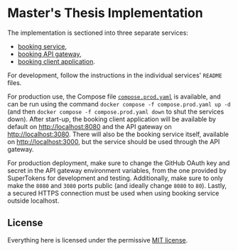 # Master's Thesis Implementation

The implementation is sectioned into three separate services:
- [booking service](./booking-service/),
- [booking API gateway](./booking-api-gateway/),
- [booking client application](./booking-client-app/).

For development, follow the instructions in the individual services' `README` files.

For production use, the Compose file [`compose.prod.yaml`](./compose.prod.yaml) is available, and can be run using the command `docker compose -f compose.prod.yaml up -d` (and then `docker compose -f compose.prod.yaml down` to shut the services down). After start-up, the booking client application will be available by default on <http://localhost:8080> and the API gateway on <http://localhost:3080>. There will also be the booking service itself, available on <http://localhost:3000>, but the service should be used through the API gateway.

For production deployment, make sure to change the GitHub OAuth key and secret in the API gateway environment variables, from the one provided by SuperTokens for development and testing. Additionally, make sure to only make the `8080` and `3080` ports public (and ideally change `8080` to `80`). Lastly, a secured HTTPS connection must be used when using booking service outside localhost.

## License

Everything here is licensed under the permissive [MIT license](./LICENSE.txt).
